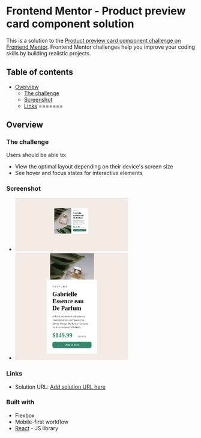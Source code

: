 # Frontend Mentor - Product preview card component solution

This is a solution to the [Product preview card component challenge on Frontend Mentor](https://www.frontendmentor.io/challenges/product-preview-card-component-GO7UmttRfa). Frontend Mentor challenges help you improve your coding skills by building realistic projects.

## Table of contents

- [Overview](#overview)
  - [The challenge](#the-challenge)
  - [Screenshot](#screenshot)
  - [Links](#links)
=======

## Overview

### The challenge

Users should be able to:

- View the optimal layout depending on their device's screen size
- See hover and focus states for interactive elements

### Screenshot
- <img width="300" src="./screenshots/desktop.png"/>
- <img width="300" src="./screenshots/mobile.png"/>

### Links

- Solution URL: [Add solution URL here](https://preview-card-component-shaggy.herokuapp.com/)


### Built with

- Flexbox
- Mobile-first workflow
- [React](https://reactjs.org/) - JS library